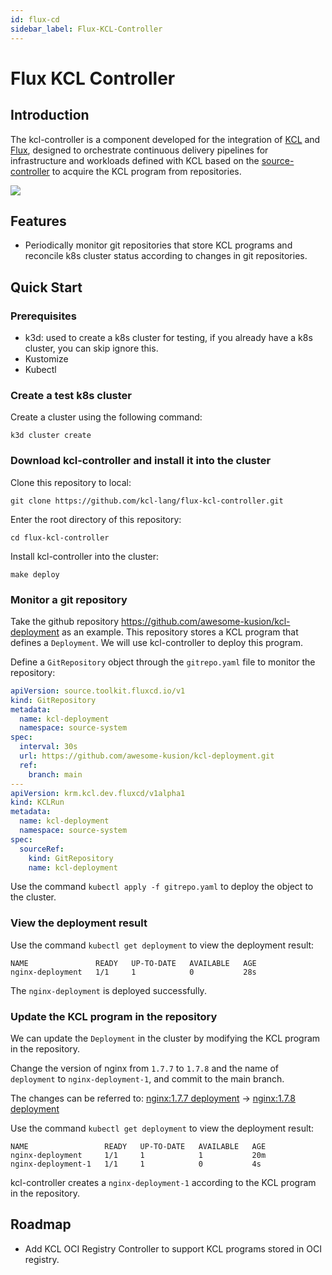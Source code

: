 ```yaml
---
id: flux-cd
sidebar_label: Flux-KCL-Controller
---
```


# Flux KCL Controller

## Introduction

The kcl-controller is a component developed for the integration of [KCL](https://github.com/kcl-lang/kcl) and [Flux](https://github.com/fluxcd/flux2), designed to orchestrate continuous delivery pipelines for infrastructure and workloads defined with KCL based on the [source-controller](https://github.com/fluxcd/source-controller) to acquire the KCL program from repositories.

![](/img/docs/user_docs/guides/cd-integration/kcl-flux.png)

## Features

- Periodically monitor git repositories that store KCL programs and reconcile k8s cluster status according to changes in git repositories.

## Quick Start

### Prerequisites

- k3d: used to create a k8s cluster for testing, if you already have a k8s cluster, you can skip ignore this.
- Kustomize
- Kubectl

### Create a test k8s cluster

Create a cluster using the following command:

```shell
k3d cluster create
```

### Download kcl-controller and install it into the cluster

Clone this repository to local:

```shell
git clone https://github.com/kcl-lang/flux-kcl-controller.git
```

Enter the root directory of this repository:

```shell
cd flux-kcl-controller
```

Install kcl-controller into the cluster:

```shell
make deploy
```

### Monitor a git repository

Take the github repository https://github.com/awesome-kusion/kcl-deployment as an example. This repository stores a KCL program that defines a `Deployment`. We will use kcl-controller to deploy this program.

Define a `GitRepository` object through the `gitrepo.yaml` file to monitor the repository:

```yaml
apiVersion: source.toolkit.fluxcd.io/v1
kind: GitRepository
metadata:
  name: kcl-deployment
  namespace: source-system
spec:
  interval: 30s
  url: https://github.com/awesome-kusion/kcl-deployment.git
  ref:
    branch: main
---
apiVersion: krm.kcl.dev.fluxcd/v1alpha1
kind: KCLRun
metadata:
  name: kcl-deployment
  namespace: source-system
spec:
  sourceRef:
    kind: GitRepository
    name: kcl-deployment
```

Use the command `kubectl apply -f gitrepo.yaml` to deploy the object to the cluster.

### View the deployment result

Use the command `kubectl get deployment` to view the deployment result:

```shell
NAME               READY   UP-TO-DATE   AVAILABLE   AGE
nginx-deployment   1/1     1            0           28s
```

The `nginx-deployment` is deployed successfully.

### Update the KCL program in the repository

We can update the `Deployment` in the cluster by modifying the KCL program in the repository.

Change the version of nginx from `1.7.7` to `1.7.8` and the name of `deployment` to `nginx-deployment-1`, and commit to the main branch.

The changes can be referred to: [nginx:1.7.7 deployment](https://github.com/awesome-kusion/kcl-deployment/commit/dc8b2aa70b1b47bef0637212ea184792b8c43449) -> [nginx:1.7.8 deployment](https://github.com/awesome-kusion/kcl-deployment/commit/f257a71fdff6cb9190f49c1dbf5fa4496d7b3cb2)

Use the command `kubectl get deployment` to view the deployment result:

```shell
NAME                 READY   UP-TO-DATE   AVAILABLE   AGE
nginx-deployment     1/1     1            1           20m
nginx-deployment-1   1/1     1            0           4s
```

kcl-controller creates a `nginx-deployment-1` according to the KCL program in the repository.

## Roadmap

- Add KCL OCI Registry Controller to support KCL programs stored in OCI registry.
